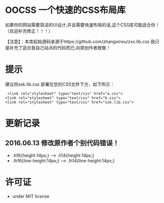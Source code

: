 # OOCSS 一个快速的CSS布局库

  如果你的网站需要简洁的UI设计,并且需要快速布局的话,这个CSS库可能适合你！（欢迎补充修正！！！）
  
  【注意】：本库起始源码来源于https://github.com/zhangxinxu/zxx.lib.css 我只是补充了适合我自己站点的代码而已,向原创作者致敬！

# 提示
  建议将ssk.lib.css 部署在您的CSS文件下方，如下所示：
 
     <link rel="stylesheet" type="text/css" href="a.css">
    <link rel="stylesheet" type="text/css" href="b.css">
    <link rel="stylesheet" type="text/css" href="ssk.lib.css">
 
# 更新记录

## 2016.06.13 修改原作者个别代码错误！
  - .h16{height:14px;} --> .h14{height:14px;}
  - .lh16{line-height:14px;} --> .lh14{line-height:14px;}
 
 
 
# 许可证
  - under MIT license

